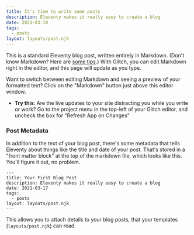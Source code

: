 ```yaml
---
title: It's time to write some posts
description: Eleventy makes it really easy to create a blog
date: 2021-03-10
tags:
  - posts
layout: layouts/post.njk
---
```


This is a standard Eleventy blog post, written entirely in Markdown. (Don't know Markdown? Here are [some tips](https://www.markdownguide.org/cheat-sheet/).) With Glitch, you can edit Markdown right in the editor, and this page will update as you type. 

Want to switch between editing Markdown and seeing a preview of your formatted text? Click on the "Markdown" button just above this editor window.

* **Try this**: Are the live updates to your site distracting you while you write or work? Go to the project menu in the top-left of your Glitch editor, and uncheck the box for "Refresh App on Changes"

### Post Metadata

In addition to the text of your blog post, there's some metadata that tells Eleventy about things like the title and date of your post. That's stored in a "front matter block" at the top of the markdown file, which looks like this. You'll figure it out, no problem.


```
---
title: Your First Blog Post
description: Eleventy makes it really easy to create a blog
date: 2021-03-17
tags:
  - posts
layout: layouts/post.njk
---
```

This allows you to attach details to your blog posts, that your templates (`layouts/post.njk`) can read.
